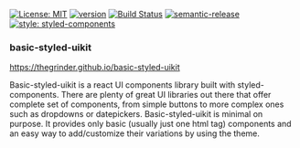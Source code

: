 [![License: MIT](https://img.shields.io/badge/License-MIT-yellow.svg)](https://opensource.org/licenses/MIT) [![version](https://img.shields.io/npm/v/basic-styled-uikit.svg?style=flat)](https://www.npmjs.com/package/basic-styled-uikit) [![Build Status](https://travis-ci.org/thegrinder/basic-styled-uikit.svg?branch=master)](https://travis-ci.org/thegrinder/basic-styled-uikit) [![semantic-release](https://img.shields.io/badge/%20%20%F0%9F%93%A6%F0%9F%9A%80-semantic--release-e10079.svg)](https://github.com/semantic-release/semantic-release) [![style: styled-components](https://img.shields.io/badge/style-%F0%9F%92%85%20styled--components-orange.svg?colorB=daa357&colorA=db748e)](https://github.com/styled-components/styled-components)



### basic-styled-uikit

https://thegrinder.github.io/basic-styled-uikit

Basic-styled-uikit is a react UI components library built with styled-components. There are plenty of great UI libraries out there that offer
complete set of components, from simple buttons to more complex ones such as dropdowns or datepickers. Basic-styled-uikit is minimal on purpose.
It provides only basic (usually just one html tag) components and an easy way to add/customize their variations by using the theme.
